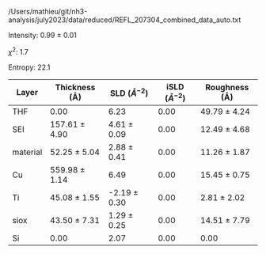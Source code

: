 /Users/mathieu/git/nh3-analysis/july2023/data/reduced/REFL_207304_combined_data_auto.txt

Intensity: 0.99 ± 0.01

$\chi^2$:  1.7

Entropy: 22.1

| Layer | Thickness (Å) | SLD ($Å^{-2}$) | iSLD ($Å^{-2}$) | Roughness (Å) |
| --- | --- | --- | --- | --- |
|                  THF | 0.00 | 6.23 | 0.00 | 49.79 ± 4.24 |
|                  SEI | 157.61 ± 4.90 | 4.61 ± 0.09 | 0.00 | 12.49 ± 4.68 |
|             material | 52.25 ± 5.04 | 2.88 ± 0.41 | 0.00 | 11.26 ± 1.87 |
|                   Cu | 559.98 ± 1.14 | 6.49 | 0.00 | 15.45 ± 0.75 |
|                   Ti | 45.08 ± 1.55 | -2.19 ± 0.30 | 0.00 | 2.81 ± 2.02 |
|                 siox | 43.50 ± 7.31 | 1.29 ± 0.25 | 0.00 | 14.51 ± 7.79 |
|                   Si | 0.00 | 2.07 | 0.00 | 0.00 |
